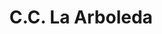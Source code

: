 ---
title: "C.C. La Arboleda"
url: /ciudad-guayana-puerto-ordaz/c-c-la-arboleda/
shop: Einkaufszentrum
---